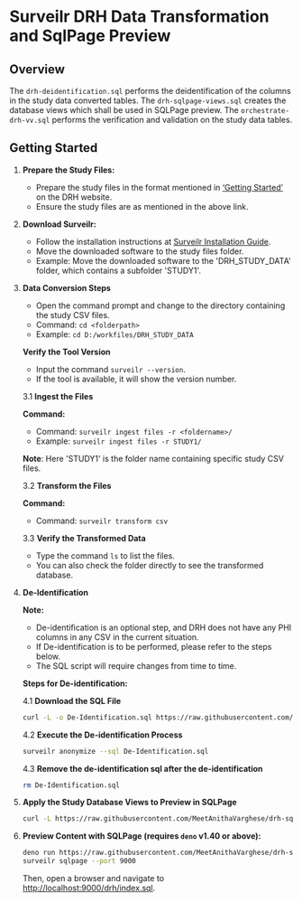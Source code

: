 # Surveilr DRH Data Transformation and SqlPage Preview

## Overview

The `drh-deidentification.sql` performs the deidentification of the columns in the study data converted tables. The `drh-sqlpage-views.sql` creates the database views which shall be used in SQLPage preview. The `orchestrate-drh-vv.sql` performs the verification and validation on the study data tables.

## Getting Started

1. **Prepare the Study Files:**

   - Prepare the study files in the format mentioned in [‘Getting Started’](https://drh.diabetestechnology.org/getting-started/) on the DRH website.
   - Ensure the study files are as mentioned in the above link.

2. **Download Surveilr:**

   - Follow the installation instructions at [Surveilr Installation Guide](https://docs.opsfolio.com/surveilr/how-to/installation-guide).
   - Move the downloaded software to the study files folder.
   - Example: Move the downloaded software to the 'DRH_STUDY_DATA' folder, which contains a subfolder 'STUDY1'.

3. **Data Conversion Steps**

   - Open the command prompt and change to the directory containing the study CSV files.
   - Command: `cd <folderpath>`
   - Example: `cd D:/workfiles/DRH_STUDY_DATA`
  
   **Verify the Tool Version**

   - Input the command `surveilr --version`.
   - If the tool is available, it will show the version number.

   3.1 **Ingest the Files**

   **Command:**

   - Command: `surveilr ingest files -r <foldername>/`
   - Example: `surveilr ingest files -r STUDY1/`

   **Note**: Here 'STUDY1' is the folder name containing specific study CSV files.

   3.2 **Transform the Files**

   **Command:**

   - Command: `surveilr transform csv`    

   3.3 **Verify the Transformed Data**

   - Type the command `ls` to list the files.
   - You can also check the folder directly to see the transformed database.

4. **De-Identification**

   **Note:** 

   - De-identification is an optional step, and DRH does not have any PHI columns in any CSV in the current situation.
   - If De-identification is to be performed, please refer to the steps below.
   - The SQL script will require changes from time to time.

   **Steps for De-identification:**

   4.1 **Download the SQL File**

   ```bash
   curl -L -o De-Identification.sql https://raw.githubusercontent.com/MeetAnithaVarghese/drh-sql-page/main/drh-deidentification.sql
   ```

   4.2 **Execute the De-identification Process**

   ```bash
   surveilr anonymize --sql De-Identification.sql 
   ```
   

   
   4.3 **Remove the de-identification sql after the de-identification**

   ```bash
   rm De-Identification.sql
   ```


5. **Apply the Study Database Views to Preview in SQLPage**

   ```bash
   curl -L https://raw.githubusercontent.com/MeetAnithaVarghese/drh-sql-page/main/stateless-drh-surveilr.sql | sqlite3 resource-surveillance.sqlite.db   
   ```

6. **Preview Content with SQLPage (requires `deno` v1.40 or above):**

   ```bash
   deno run https://raw.githubusercontent.com/MeetAnithaVarghese/drh-sql-page/main/ux.sql.ts | sqlite3 resource-surveillance.sqlite.db
   surveilr sqlpage --port 9000   
   ```

   Then, open a browser and navigate to [http://localhost:9000/drh/index.sql](http://localhost:9000/drh/index.sql).

